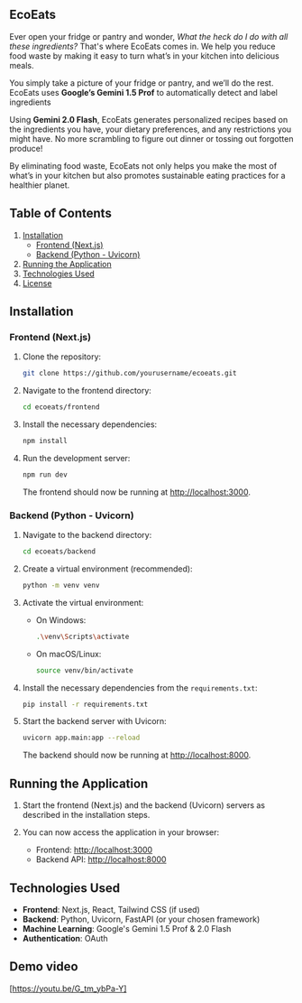 ## EcoEats 

Ever open your fridge or pantry and wonder, *What the heck do I do with all these ingredients?* That's where EcoEats comes in. We help you reduce food waste by making it easy to turn what’s in your kitchen into delicious meals. 

You simply take a picture of your fridge or pantry, and we’ll do the rest. EcoEats uses **Google’s Gemini 1.5 Prof** to automatically detect and label ingredients

Using **Gemini 2.0 Flash**, EcoEats generates personalized recipes based on the ingredients you have, your dietary preferences, and any restrictions you might have. No more scrambling to figure out dinner or tossing out forgotten produce!

By eliminating food waste, EcoEats not only helps you make the most of what’s in your kitchen but also promotes sustainable eating practices for a healthier planet.


## Table of Contents

1. [Installation](#installation)
    - [Frontend (Next.js)](#frontend-nextjs)
    - [Backend (Python - Uvicorn)](#backend-python---uvicorn)
2. [Running the Application](#running-the-application)
3. [Technologies Used](#technologies-used)
4. [License](#license)

## Installation

### Frontend (Next.js)

1. Clone the repository:

    ```bash
    git clone https://github.com/yourusername/ecoeats.git
    ```

2. Navigate to the frontend directory:

    ```bash
    cd ecoeats/frontend
    ```

3. Install the necessary dependencies:

    ```bash
    npm install
    ```

4. Run the development server:

    ```bash
    npm run dev
    ```

    The frontend should now be running at [http://localhost:3000](http://localhost:3000).

### Backend (Python - Uvicorn)

1. Navigate to the backend directory:

    ```bash
    cd ecoeats/backend
    ```

2. Create a virtual environment (recommended):

    ```bash
    python -m venv venv
    ```

3. Activate the virtual environment:

    - On Windows:
    
      ```bash
      .\venv\Scripts\activate
      ```

    - On macOS/Linux:
    
      ```bash
      source venv/bin/activate
      ```

4. Install the necessary dependencies from the `requirements.txt`:

    ```bash
    pip install -r requirements.txt
    ```

5. Start the backend server with Uvicorn:

    ```bash
    uvicorn app.main:app --reload
    ```

    The backend should now be running at [http://localhost:8000](http://localhost:8000).

## Running the Application

1. Start the frontend (Next.js) and the backend (Uvicorn) servers as described in the installation steps.

2. You can now access the application in your browser:
   - Frontend: [http://localhost:3000](http://localhost:3000)
   - Backend API: [http://localhost:8000](http://localhost:8000)


## Technologies Used

- **Frontend**: Next.js, React, Tailwind CSS (if used)
- **Backend**: Python, Uvicorn, FastAPI (or your chosen framework)
- **Machine Learning**: Google's Gemini 1.5 Prof & 2.0 Flash
- **Authentication**: OAuth

## Demo video 
[https://youtu.be/G_tm_ybPa-Y]
